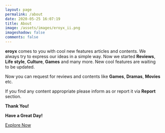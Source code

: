 ```yaml
---
layout: page
permalink: /about
date: 2020-05-25 16:07:19
title: About
image: /assets/images/eroyx_ii.png
imageshadow: false
comments: false
---
```

**eroyx** comes to you with cool new features articles and contents. We always try to express our ideas in a simple way. Now we started **Reviews**, **Life** **style**, **Culture**, **Games** and many more. New cool features are waiting to be updated. 

Now you can request for reviews and contents like **Games**, **Dramas**, **Movies** etc.

If you find any content appropriate please inform as or report it via **Report** section.

**Thank You!**

**Have a Great Day!**

<a target="_blank" href="https://eroyx.tk/category" class="btn btn-dark"> Explore Now</a>